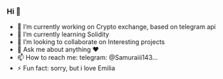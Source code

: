 ### Hi 👋

- 🔭 I’m currently working on Сrypto exchange, based on telegram api 
- 🌱 I’m currently learning Solidity
- 👯 I’m looking to collaborate on Interesting projects
- 💬 Ask me about anything ❤️️
- 📫 How to reach me: telegram: @Samuraiii143...
- ⚡ Fun fact: sorry, but i love Emilia

